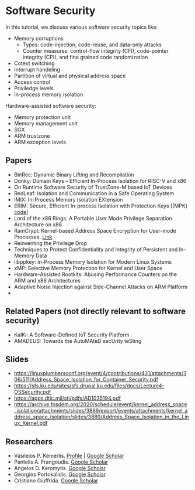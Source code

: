 # Software Security

In this tutorial, we discuss various software security topics like:

- Memory corruptions
  - Types: code-injection, code-reuse, and data-only attacks
  - Counter measures: control-flow integrity (CFI), code-pointer integrity (CPI), and fine grained code randomization
- Cotext switching
- Interrupt handeling
- Partition of virtual and physical address space
- Access control
- Priviledge levels
- In-process memory isolation

Hardware-assisted software security:
- Memory protection unit
- Memory management unit
- SGX
- ARM trustzone
- ARM exception levels


## Papers

- BinRec: Dynamic Binary Lifting and Recompilation
- Donky: Domain Keys – Efficient In-Process Isolation for RISC-V and x86
- On Runtime Software Security of TrustZone-M based IoT Devices
- RedLeaf: Isolation and Communication in a Safe Operating System
- IMIX: In-Process Memory Isolation EXtension
- ERIM: Secure, Efficient In-process Isolation with Protection Keys [(MPK) [code](https://gitlab.mpi-sws.org/vahldiek/erim)]
- Lord of the x86 Rings: A Portable User Mode Privilege Separation Architecture on x86
- RamCrypt: Kernel-based Address Space Encryption for User-mode Processes. [Link](https://www.cs1.tf.fau.de/research/system-security-group/ramcrypt/)
- Reinventing the Privilege Drop
- Techniques to Protect Confidentiality and Integrity of Persistent and In-Memory Data
- libppkey: In-Process Memory Isolation for Modern Linux Systems
- xMP: Selective Memory Protection for Kernel and User Space
- Hardware-Assisted Rootkits: Abusing Performance Counters on the ARM and x86 Architectures
- Adaptive Noise Injection against Side-Channel Attacks on ARM Platform
- 



## Related Papers (not directly relevant to software security)
- KalKi: A Software-Defined IoT Security Platform
- AMADEUS: Towards the AutoMAteD secUrity teSting


## Slides

- https://linuxplumbersconf.org/event/4/contributions/431/attachments/306/511/Address_Space_Isolation_for_Container_Security.pdf
- https://sfs.ku.edu/sites/sfs.drupal.ku.edu/files/docs/Lecture4-OSSecurity.pdf
- https://apps.dtic.mil/sti/pdfs/AD1035194.pdf
- https://archive.fosdem.org/2020/schedule/event/kernel_address_space_isolation/attachments/slides/3889/export/events/attachments/kernel_address_space_isolation/slides/3889/Address_Space_Isolation_in_the_Linux_Kernel.pdf

## Researchers
- Vasileios P. Kemerlis. [Profile](https://cs.brown.edu/~vpk/) | [Google Scholar](https://scholar.google.com/citations?hl=en&user=tkb2YWQAAAAJ&view_op=list_works&sortby=pubdate)
- Pantelis A. Frangoudis. [Google Scholar](https://scholar.google.com/citations?hl=en&user=6xksHigAAAAJ&view_op=list_works&sortby=pubdate)
- Angelos D. Keromytis. [Google Scholar](https://scholar.google.com/citations?hl=en&user=mncyWbcAAAAJ&view_op=list_works&sortby=pubdate)
- Georgios Portokalidis. [Google Scholar](https://scholar.google.com/citations?hl=en&user=pGz5U34AAAAJ&view_op=list_works&sortby=pubdate)
- Cristiano Giuffrida. [Google Scholar](https://scholar.google.com/citations?hl=en&user=2QmtNQsAAAAJ&view_op=list_works&sortby=pubdate)

